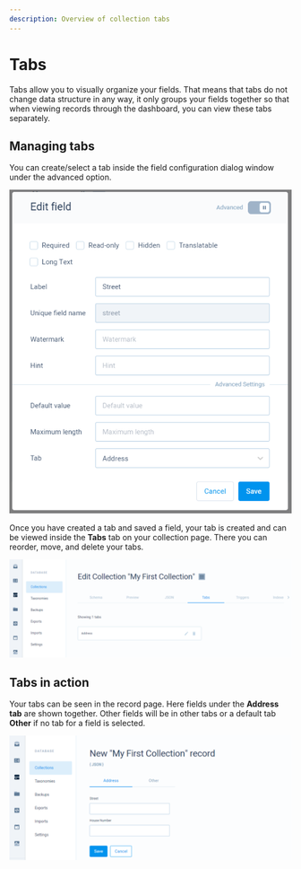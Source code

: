```yaml
---
description: Overview of collection tabs
---
```


# Tabs

Tabs allow you to visually organize your fields. That means that tabs do not change data structure in any way, it only groups your fields together so that when viewing records through the dashboard, you can view these tabs separately.

## Managing tabs

You can create/select a tab inside the field configuration dialog window under the advanced option.

![Address tab for a street field](../../../.gitbook/assets/tabs_1.png)

Once you have created a tab and saved a field, your tab is created and can be viewed inside the **Tabs** tab on your collection page. There you can reorder, move, and delete your tabs.

![Field tabs view](../../../.gitbook/assets/tabs_2.png)

## Tabs in action

Your tabs can be seen in the record page. Here fields under the **Address tab** are shown together. Other fields will be in other tabs or a default tab **Other** if no tab for a field is selected. 

![Tabs in record page](../../../.gitbook/assets/tabs_3.png)

